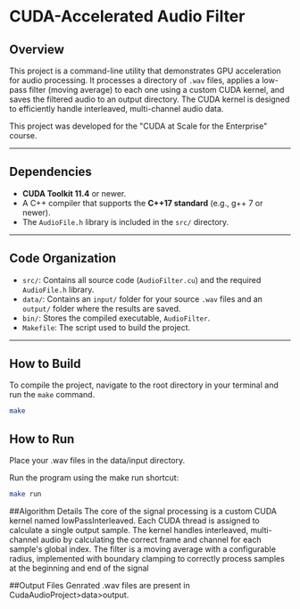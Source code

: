 # CUDA-Accelerated Audio Filter

## Overview

This project is a command-line utility that demonstrates GPU acceleration for audio processing. It processes a directory of `.wav` files, applies a low-pass filter (moving average) to each one using a custom CUDA kernel, and saves the filtered audio to an output directory. The CUDA kernel is designed to efficiently handle interleaved, multi-channel audio data.

This project was developed for the "CUDA at Scale for the Enterprise" course.

---

## Dependencies

* **CUDA Toolkit 11.4** or newer.
* A C++ compiler that supports the **C++17 standard** (e.g., g++ 7 or newer).
* The `AudioFile.h` library is included in the `src/` directory.

---

## Code Organization

* `src/`: Contains all source code (`AudioFilter.cu`) and the required `AudioFile.h` library.
* `data/`: Contains an `input/` folder for your source `.wav` files and an `output/` folder where the results are saved.
* `bin/`: Stores the compiled executable, `AudioFilter`.
* `Makefile`: The script used to build the project.

---

## How to Build

To compile the project, navigate to the root directory in your terminal and run the `make` command.

```bash
make

```
## How to Run

Place your .wav files in the data/input directory.

Run the program using the make run shortcut:

```bash
make run
```
##Algorithm Details
The core of the signal processing is a custom CUDA kernel named lowPassInterleaved. Each CUDA thread is assigned to calculate a single output sample. The kernel handles interleaved, multi-channel audio by calculating the correct frame and channel for each sample's global index. The filter is a moving average with a configurable radius, implemented with boundary clamping to correctly process samples at the beginning and end of the signal


##Output Files
Genrated .wav files are present in CudaAudioProject>data>output.









